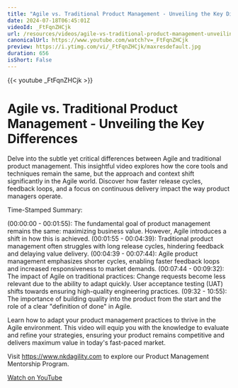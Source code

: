 ```yaml
---
title: "Agile vs. Traditional Product Management - Unveiling the Key Differences"
date: 2024-07-18T06:45:01Z
videoId: _FtFqnZHCjk
url: /resources/videos/agile-vs-traditional-product-management-unveiling-the-key-differences
canonicalUrl: https://www.youtube.com/watch?v=_FtFqnZHCjk
preview: https://i.ytimg.com/vi/_FtFqnZHCjk/maxresdefault.jpg
duration: 656
isShort: False
---
```


{{< youtube _FtFqnZHCjk >}}

# Agile vs. Traditional Product Management - Unveiling the Key Differences

Delve into the subtle yet critical differences between Agile and traditional product management. This insightful video explores how the core tools and techniques remain the same, but the approach and context shift significantly in the Agile world. Discover how faster release cycles, feedback loops, and a focus on continuous delivery impact the way product managers operate.

Time-Stamped Summary:

(00:00:00 - 00:01:55): The fundamental goal of product management remains the same: maximizing business value. However, Agile introduces a shift in how this is achieved.
(00:01:55 - 00:04:39): Traditional product management often struggles with long release cycles, hindering feedback and delaying value delivery.
(00:04:39 - 00:07:44): Agile product management emphasizes shorter cycles, enabling faster feedback loops and increased responsiveness to market demands.
(00:07:44 - 00:09:32): The impact of Agile on traditional practices:
Change requests become less relevant due to the ability to adapt quickly.
User acceptance testing (UAT) shifts towards ensuring high-quality engineering practices.
(09:32 - 10:55): The importance of building quality into the product from the start and the role of a clear "definition of done" in Agile.

Learn how to adapt your product management practices to thrive in the Agile environment. This video will equip you with the knowledge to evaluate and refine your strategies, ensuring your product remains competitive and delivers maximum value in today's fast-paced market.

Visit https://www.nkdagility.com to explore our Product Management Mentorship Program.

[Watch on YouTube](https://www.youtube.com/watch?v=_FtFqnZHCjk)
